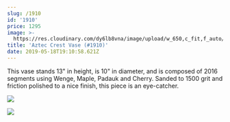 ```yaml
---
slug: /1910
id: '1910'
price: 1295
image: >-
  https://res.cloudinary.com/dy6lb8vna/image/upload/w_650,c_fit,f_auto/v1558206617/GB%20Bowlworks%20Gallery/1910a.jpg
title: 'Aztec Crest Vase (#1910)'
date: 2019-05-18T19:10:58.621Z
---
```

This vase stands 13" in height, is 10" in diameter, and is composed of 2016 segments using Wenge, Maple, Padauk and Cherry.  Sanded to 1500 grit and friction polished to a nice finish, this piece is an eye-catcher.

![](https://res.cloudinary.com/dy6lb8vna/image/upload/w_350,c_fit,f_auto/v1558206884/GB%20Bowlworks%20Gallery/IMG_4577.jpg)

![](https://res.cloudinary.com/dy6lb8vna/image/upload/w_350,c_fit,f_auto/v1558207042/GB%20Bowlworks%20Gallery/IMG_4563.jpg)
